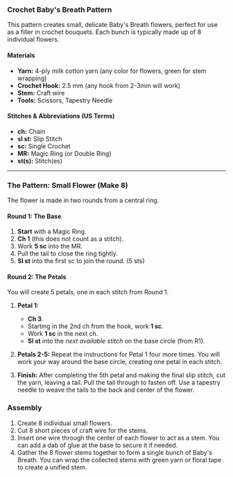 ### **Crochet Baby's Breath Pattern**

This pattern creates small, delicate Baby's Breath flowers, perfect for use as a filler in crochet bouquets. Each bunch is typically made up of 8 individual flowers.

#### **Materials**

*   **Yarn:** 4-ply milk cotton yarn (any color for flowers, green for stem wrapping)
*   **Crochet Hook:** 2.5 mm (any hook from 2-3mm will work)
*   **Stem:** Craft wire
*   **Tools:** Scissors, Tapestry Needle

#### **Stitches & Abbreviations (US Terms)**

*   **ch:** Chain
*   **sl st:** Slip Stitch
*   **sc:** Single Crochet
*   **MR:** Magic Ring (or Double Ring)
*   **st(s):** Stitch(es)

---

### **The Pattern: Small Flower (Make 8)**

The flower is made in two rounds from a central ring.

#### **Round 1: The Base**

1.  **Start** with a Magic Ring.
2.  **Ch 1** (this does not count as a stitch).
3.  Work **5 sc** into the MR.
4.  Pull the tail to close the ring tightly.
5.  **Sl st** into the first sc to join the round. (5 sts)

#### **Round 2: The Petals**

You will create 5 petals, one in each stitch from Round 1.

1.  **Petal 1:**
    *   **Ch 3**.
    *   Starting in the 2nd ch from the hook, work **1 sc**.
    *   Work **1 sc** in the next ch.
    *   **Sl st** into the *next available stitch* on the base circle (from R1).

2.  **Petals 2-5:** Repeat the instructions for Petal 1 four more times. You will work your way around the base circle, creating one petal in each stitch.

3.  **Finish:** After completing the 5th petal and making the final slip stitch, cut the yarn, leaving a tail. Pull the tail through to fasten off. Use a tapestry needle to weave the tails to the back and center of the flower.

### **Assembly**

1.  Create 8 individual small flowers.
2.  Cut 8 short pieces of craft wire for the stems.
3.  Insert one wire through the center of each flower to act as a stem. You can add a dab of glue at the base to secure it if needed.
4.  Gather the 8 flower stems together to form a single bunch of Baby's Breath. You can wrap the collected stems with green yarn or floral tape to create a unified stem.